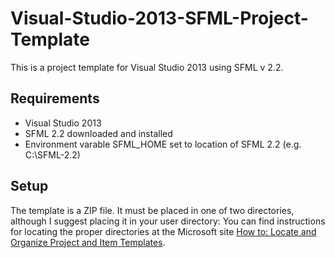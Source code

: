 # Visual-Studio-2013-SFML-Project-Template
This is a project template for Visual Studio 2013 using SFML v 2.2. 

## Requirements
* Visual Studio 2013
* SFML 2.2 downloaded and installed
* Environment varable SFML_HOME set to location of SFML 2.2 (e.g. C:\SFML-2.2)

## Setup
The template is a ZIP file.  It must be placed in one of two directories, although I suggest placing it in your user directory:
You can find instructions for locating the proper directories at the Microsoft site [How to: Locate and Organize Project and Item Templates](http://msdn.microsoft.com/en-us/library/y3kkate1.aspx).
